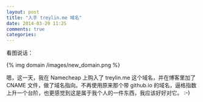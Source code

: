```yaml
---
layout: post
title: "入手 treylin.me 域名"
date: 2014-03-29 11:25
comments: true
categories: 
---
```


看图说话：

{% img domain /images/new_domain.png %}  

嗯，这一天，我在 Namecheap 上购入了 treylin.me 这个域名，并在博客里加了 CNAME 文件，做了域名指向。不再使用原来那个带 github.io 的域名，逼格指数上升一个台阶，也更感觉到这是属于我个人的一件东西，我应该好好对它。 :-)

